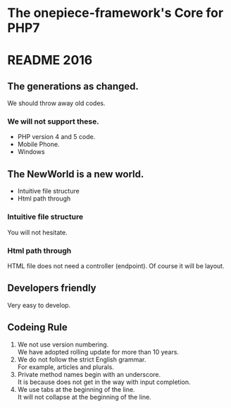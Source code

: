 The onepiece-framework's Core for PHP7
===

# README 2016

## The generations as changed.

 We should throw away old codes.

### We will not support these.

 * PHP version 4 and 5 code.
 * Mobile Phone.
 * Windows

## The NewWorld is a new world.

 * Intuitive file structure
 * Html path through

### Intuitive file structure

 You will not hesitate.

### Html path through

 HTML file does not need a controller (endpoint).
 Of course it will be layout.

## Developers friendly

 Very easy to develop.

## Codeing Rule

 1. We not use version numbering.<br/>
    We have adopted rolling update for more than 10 years.
 1. We do not follow the strict English grammar.<br/>
    For example, articles and plurals.
 1. Private method names begin with an underscore.<br/>
    It is because does not get in the way with input completion.
 1. We use tabs at the beginning of the line.<br/>
    It will not collapse at the beginning of the line.
